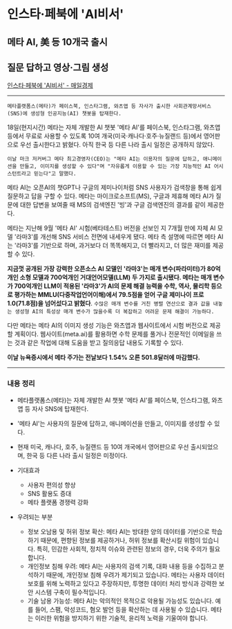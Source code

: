 # 인스타·페북에 'AI비서'
## 메타 AI, 美 등 10개국 출시
## 질문 답하고 영상·그림 생성
[인스타·페북에 'AI비서' - 매일경제](https://n.news.naver.com/article/newspaper/009/0005291083?date=20240420)

---

`메타플랫폼스(메타)가 페이스북, 인스타그램, 와츠앱 등 자사가 출시한 사회관계망서비스(SNS)에 생성형 인공지능(AI) 챗봇을 탑재한다.`

18일(현지시간) 메타는 자체 개발한 AI 챗봇 '메타 AI'를 페이스북, 인스타그램, 와츠앱 등에서 무료로 사용할 수 있도록 10여 개국(미국·캐나다·호주·뉴질랜드 등)에서 영어판으로 우선 출시한다고 밝혔다. 아직 한국 등 다른 나라 출시 일정은 공개하지 않았다.

`이날 마크 저커버그 메타 최고경영자(CEO)는 "메타 AI는 이용자의 질문에 답하고, 애니메이션을 만들고, 이미지를 생성할 수 있다"며 "자유롭게 이용할 수 있는 가장 지능적인 AI 어시스턴트라고 믿는다"고 말했다.`

메타 AI는 오픈AI의 챗GPT나 구글의 제미나이처럼 SNS 사용자가 검색창을 통해 쉽게 질문하고 답을 구할 수 있다. 메타는 마이크로소프트(MS), 구글과 제휴해 메타 AI가 질문에 대한 답변을 보여줄 때 MS의 검색엔진 '빙'과 구글 검색엔진의 결과를 같이 제공한다.

메타는 지난해 9월 '메타 AI' 시험(베타테스트) 버전을 선보인 지 7개월 만에 자체 AI 모델 '라마3'를 개선해 SNS 서비스 전면에 내세우게 됐다. 메타 측 설명에 따르면 메타 AI는 '라마3'를 기반으로 하며, 과거보다 더 똑똑해지고, 더 빨라지고, 더 많은 재미를 제공할 수 있다.

**지금껏 공개된 가장 강력한 오픈소스 AI 모델인 '라마3'는 매개 변수(파라미터)가 80억개인 소형 모델과 700억개인 거대언어모델(LLM) 두 가지로 출시됐다. 메타는 매개 변수가 700억개인 LLM이 적용된 '라마3'가 AI의 문제 해결 능력을 수학, 역사, 물리학 등으로 평가하는 MMLU(다중작업언어이해)에서 79.5점을 얻어 구글 제미나이 프로 1.0(71.8점)을 넘어섰다고 밝혔다**. `수많은 매개 변수를 거친 병렬 연산으로 결과 값을 내놓는 생성형 AI의 특성상 매개 변수가 많을수록 더 복잡하고 어려운 문제 해결이 가능하다.`

다만 메타는 메타 AI의 이미지 생성 기능은 와츠앱과 웹사이트에서 시험 버전으로 제공할 계획이다. 웹사이트(meta.ai)를 활용하면 수학 문제를 풀거나 전문적인 이메일을 쓰는 것과 같은 작업에 대해 도움을 받고 질의응답 내용도 기록할 수 있다.

**이날 뉴욕증시에서 메타 주가는 전날보다 1.54% 오른 501.8달러에 마감했다.**

---

### 내용 정리

* 메타플랫폼스(메타)는 자체 개발한 AI 챗봇 '메타 AI'를 페이스북, 인스타그램, 와츠앱 등 자사 SNS에 탑재한다.
* '메타 AI'는 사용자의 질문에 답하고, 애니메이션을 만들고, 이미지를 생성할 수 있다.
* 현재 미국, 캐나다, 호주, 뉴질랜드 등 10여 개국에서 영어판으로 우선 출시되었으며, 한국 등 다른 나라 출시 일정은 미정이다.

* 기대효과
    * 사용자 편의성 향상
    * SNS 활용도 증대
    * 메타 플랫폼 경쟁력 강화
* 우려되는 부분
    * 정보 오남용 및 허위 정보 확산: 메타 AI는 방대한 양의 데이터를 기반으로 학습하기 때문에, 편향된 정보를 제공하거나, 허위 정보를 확산시킬 위험이 있습니다. 특히, 민감한 사회적, 정치적 이슈와 관련된 정보의 경우, 더욱 주의가 필요합니다.
    * 개인정보 침해 우려: 메타 AI는 사용자의 검색 기록, 대화 내용 등을 수집하고 분석하기 때문에, 개인정보 침해 우려가 제기되고 있습니다. 메타는 사용자 데이터 보호를 위해 노력하고 있다고 주장하지만, 투명한 데이터 처리 방식과 강력한 보안 시스템 구축이 필수적입니다.
    * 기술 남용 가능성: 메타 AI는 악의적인 목적으로 악용될 가능성도 있습니다. 예를 들어, 스팸, 악성코드, 혐오 발언 등을 확산하는 데 사용될 수 있습니다. 메타는 이러한 위험을 방지하기 위한 기술적, 윤리적 노력을 기울여야 합니다.

